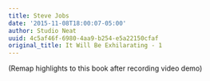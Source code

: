 ```yaml
---
title: Steve Jobs
date: '2015-11-08T18:00:07-05:00'
author: Studio Neat
uuid: 4c5af46f-6980-4aa9-b254-e5a22150cfaf
original_title: It Will Be Exhilarating - 1
---
```


(Remap highlights to this book after recording video demo)